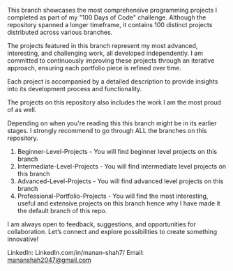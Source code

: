 This branch showcases the most comprehensive programming projects I completed as part of my "100 Days of Code" challenge. Although the repository spanned a longer timeframe, it contains 100 distinct projects distributed across various branches.

The projects featured in this branch represent my most advanced, interesting, and challenging work, all developed independently. I am committed to continuously improving these projects through an iterative approach, ensuring each portfolio piece is refined over time.

Each project is accompanied by a detailed description to provide insights into its development process and functionality.

The projects on this repository also includes the work I am the most proud of as well. 

Depending on when you're reading this this branch might be in its earlier stages. I strongly recommend to go through ALL the branches on this repository.

1. Beginner-Level-Projects - You will find beginner level projects on this branch
2. Intermediate-Level-Projects - You will find intermediate level projects on this branch
3. Advanced-Level-Projects - You will find advanced level projects on this branch
4. Professional-Portfolio-Projects - You will find the most interesting, useful and extensive projects on this branch hence why I have made it the default branch of this repo.

I am always open to feedback, suggestions, and opportunities for collaboration. Let’s connect and explore possibilities to create something innovative!

LinkedIn: LinkedIn.com/in/manan-shah7/
Email: mananshah2047@gmail.com
